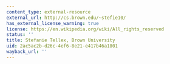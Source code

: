 ```yaml
---
content_type: external-resource
external_url: http://cs.brown.edu/~stefie10/
has_external_license_warning: true
license: https://en.wikipedia.org/wiki/All_rights_reserved
status: ''
title: Stefanie Tellex, Brown University
uid: 2ac5ac2b-d26c-4ef6-8e21-e417b46a1801
wayback_url: ''
---
```

